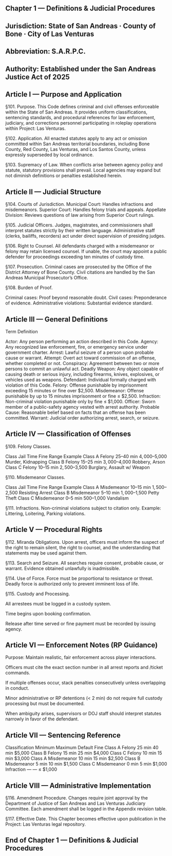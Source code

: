 ## Chapter 1 — Definitions & Judicial Procedures

## Jurisdiction: State of San Andreas · County of Bone · City of Las Venturas
## Abbreviation: S.A.R.P.C.
## Authority: Established under the San Andreas Justice Act of 2025

## Article I — Purpose and Application

§101. Purpose.
This Code defines criminal and civil offenses enforceable within the State of San Andreas. It provides uniform classifications, sentencing standards, and procedural references for law enforcement, judiciary, and corrections personnel participating in roleplay operations within Project: Las Venturas.

§102. Application.
All enacted statutes apply to any act or omission committed within San Andreas territorial boundaries, including Bone County, Red County, Las Venturas, and Los Santos County, unless expressly superseded by local ordinance.

§103. Supremacy of Law.
When conflicts arise between agency policy and statute, statutory provisions shall prevail. Local agencies may expand but not diminish definitions or penalties established herein.

## Article II — Judicial Structure

§104. Courts of Jurisdiction.
Municipal Court: Handles infractions and misdemeanors.
Superior Court: Handles felony trials and appeals.
Appellate Division: Reviews questions of law arising from Superior Court rulings.

§105. Judicial Officers.
Judges, magistrates, and commissioners shall interpret statutes strictly by their written language. Administrative staff (clerks, bailiffs, recorders) act under direct supervision of presiding judges.

§106. Right to Counsel.
All defendants charged with a misdemeanor or felony may retain licensed counsel. If unable, the court may appoint a public defender for proceedings exceeding ten minutes of custody time.

§107. Prosecution.
Criminal cases are prosecuted by the Office of the District Attorney of Bone County. Civil citations are handled by the San Andreas Municipal Prosecutor’s Office.

§108. Burden of Proof.

Criminal cases: Proof beyond reasonable doubt.
Civil cases: Preponderance of evidence.
Administrative violations: Substantial evidence standard.

## Article III — General Definitions
Term	Definition

Actor: Any person performing an action described in this Code.
Agency: Any recognized law enforcement, fire, or emergency service under government charter.
Arrest: Lawful seizure of a person upon probable cause or warrant.
Attempt: Overt act toward commission of an offense, whether completed or not.
Conspiracy:	Agreement between two or more persons to commit an unlawful act.
Deadly Weapon: Any object capable of causing death or serious injury, including firearms, knives, explosives, or vehicles used as weapons.
Defendant: Individual formally charged with violation of this Code.
Felony:	Offense punishable by imprisonment exceeding 15 minutes or fine over $2,500.
Misdemeanor: Offense punishable by up to 15 minutes imprisonment or fine ≤ $2,500.
Infraction:	Non-criminal violation punishable only by fine ≤ $1,000.
Officer: Sworn member of a public-safety agency vested with arrest authority.
Probable Cause:	Reasonable belief based on facts that an offense has been committed.
Warrant: Judicial order authorizing arrest, search, or seizure.

## Article IV — Classification of Offenses
§109. Felony Classes.

Class	Jail Time	Fine Range	Example
Class A Felony	25–40 min	$4,000–$5,000	Murder, Kidnapping
Class B Felony	15–25 min	$3,000–$4,000	Robbery, Arson
Class C Felony	10–15 min	$2,500–$3,500	Burglary, Assault w/ Weapon

§110. Misdemeanor Classes.

Class	Jail Time	Fine Range	Example
Class A Misdemeanor	10–15 min	$1,500–$2,500	Resisting Arrest
Class B Misdemeanor	5–10 min	$1,000–$1,500	Petty Theft
Class C Misdemeanor	0–5 min	$500–$1,000	Vandalism

§111. Infractions.
Non-criminal violations subject to citation only. Example: Littering, Loitering, Parking violations.

## Article V — Procedural Rights
§112. Miranda Obligations.
Upon arrest, officers must inform the suspect of the right to remain silent, the right to counsel, and the understanding that statements may be used against them.

§113. Search and Seizure.
All searches require consent, probable cause, or warrant. Evidence obtained unlawfully is inadmissible.

§114. Use of Force.
Force must be proportional to resistance or threat. Deadly force is authorized only to prevent imminent loss of life.

§115. Custody and Processing.

All arrestees must be logged in a custody system.

Time begins upon booking confirmation.

Release after time served or fine payment must be recorded by issuing agency.

## Article VI — Enforcement Notes (RP Guidance)

Purpose: Maintain realistic, fair enforcement across player interactions.

Officers must cite the exact section number in all arrest reports and /ticket commands.

If multiple offenses occur, stack penalties consecutively unless overlapping in conduct.

Minor administrative or RP detentions (< 2 min) do not require full custody processing but must be documented.

When ambiguity arises, supervisors or DOJ staff should interpret statutes narrowly in favor of the defendant.

## Article VII — Sentencing Reference
Classification	Minimum	Maximum	Default Fine
Class A Felony	25 min	40 min	$5,000
Class B Felony	15 min	25 min	$4,000
Class C Felony	10 min	15 min	$3,000
Class A Misdemeanor	10 min	15 min	$2,500
Class B Misdemeanor	5 min	10 min	$1,500
Class C Misdemeanor	0 min	5 min	$1,000
Infraction	—	—	≤ $1,000

## Article VIII — Administrative Implementation

§116. Amendment Procedure.
Changes require joint approval by the Department of Justice of San Andreas and Las Venturas Judiciary Committee. Each amendment shall be logged in the Appendix revision table.

§117. Effective Date.
This Chapter becomes effective upon publication in the Project: Las Venturas legal repository.

## End of Chapter 1 — Definitions & Judicial Procedures